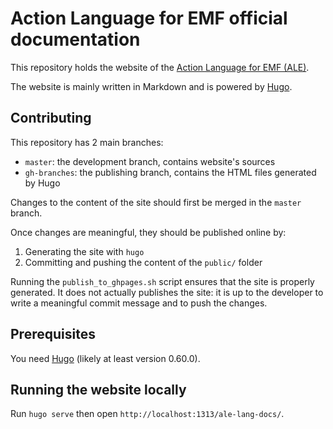 # Action Language for EMF official documentation

This repository holds the website of the [Action Language for EMF (ALE)](https://github.com/gemoc/ale-lang).

The website is mainly written in Markdown and is powered by [Hugo](https://gohugo.io).

## Contributing

This repository has 2 main branches:

 - `master`: the development branch, contains website's sources
 - `gh-branches`: the publishing branch, contains the HTML files generated by Hugo

Changes to the content of the site should first be merged in the `master` branch.

Once changes are meaningful, they should be published online by:
1. Generating the site with `hugo`
2. Committing and pushing the content of the `public/` folder

Running the `publish_to_ghpages.sh` script ensures that the site is properly generated. It does not actually publishes the site: it is up to the developer to write a meaningful commit message and to push the changes.

## Prerequisites

You need [Hugo](https://gohugo.io/getting-started/installing/) (likely at least version 0.60.0).

## Running the website locally

Run `hugo serve` then open `http://localhost:1313/ale-lang-docs/`.